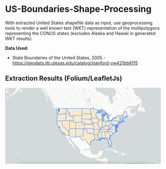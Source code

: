 # US-Boundaries-Shape-Processing
With extracted United States shapefile data as input, use geoprocessing tools to render a well known text (WKT) representation of the multipolygons representing the CONUS states (excludes Alaska and Hawaii in generated WKT results)

**Data Used:**
* State Boundaries of the United States, 2005 - https://geodata.lib.utexas.edu/catalog/stanford-vw421bb8115

## Extraction Results (Folium/LeafletJs)
![US Boundaries Extraction Results](https://github.com/BrettFX/US-Boundaries-Shape-Processing/blob/main/US-Boundaries.png?raw=true)

